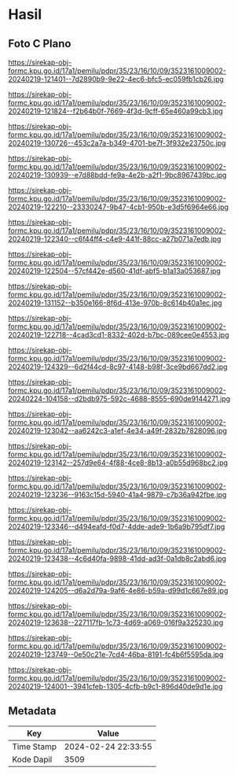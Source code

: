# Hasil

## Foto C Plano

https://sirekap-obj-formc.kpu.go.id/17a1/pemilu/pdpr/35/23/16/10/09/3523161009002-20240219-121401--7d2890b9-9e22-4ec6-bfc5-ec059fb1cb26.jpg

https://sirekap-obj-formc.kpu.go.id/17a1/pemilu/pdpr/35/23/16/10/09/3523161009002-20240219-121824--f2b64b0f-7669-4f3d-9cff-65e460a99cb3.jpg

https://sirekap-obj-formc.kpu.go.id/17a1/pemilu/pdpr/35/23/16/10/09/3523161009002-20240219-130726--453c2a7a-b349-4701-be7f-3f932e23750c.jpg

https://sirekap-obj-formc.kpu.go.id/17a1/pemilu/pdpr/35/23/16/10/09/3523161009002-20240219-130939--e7d88bdd-fe9a-4e2b-a2f1-9bc8967439bc.jpg

https://sirekap-obj-formc.kpu.go.id/17a1/pemilu/pdpr/35/23/16/10/09/3523161009002-20240219-122210--23330247-9b47-4cb1-950b-e3d5f6964e66.jpg

https://sirekap-obj-formc.kpu.go.id/17a1/pemilu/pdpr/35/23/16/10/09/3523161009002-20240219-122340--c6f44ff4-c4e9-441f-88cc-a27b071a7edb.jpg

https://sirekap-obj-formc.kpu.go.id/17a1/pemilu/pdpr/35/23/16/10/09/3523161009002-20240219-122504--57cf442e-d560-41df-abf5-b1a13a053687.jpg

https://sirekap-obj-formc.kpu.go.id/17a1/pemilu/pdpr/35/23/16/10/09/3523161009002-20240219-131152--b350e166-8f6d-413e-970b-8c614b40a1ec.jpg

https://sirekap-obj-formc.kpu.go.id/17a1/pemilu/pdpr/35/23/16/10/09/3523161009002-20240219-122718--4cad3cd1-8332-402d-b7bc-089cee0e4553.jpg

https://sirekap-obj-formc.kpu.go.id/17a1/pemilu/pdpr/35/23/16/10/09/3523161009002-20240219-124329--6d2f44cd-8c97-4148-b98f-3ce9bd667dd2.jpg

https://sirekap-obj-formc.kpu.go.id/17a1/pemilu/pdpr/35/23/16/10/09/3523161009002-20240224-104158--d2bdb975-592c-4688-8555-690de9144271.jpg

https://sirekap-obj-formc.kpu.go.id/17a1/pemilu/pdpr/35/23/16/10/09/3523161009002-20240219-123042--aa6242c3-a1ef-4e34-a49f-2832b7828096.jpg

https://sirekap-obj-formc.kpu.go.id/17a1/pemilu/pdpr/35/23/16/10/09/3523161009002-20240219-123142--257d9e64-4f88-4ce8-8b13-a0b55d968bc2.jpg

https://sirekap-obj-formc.kpu.go.id/17a1/pemilu/pdpr/35/23/16/10/09/3523161009002-20240219-123236--9163c15d-5940-41a4-9879-c7b36a942fbe.jpg

https://sirekap-obj-formc.kpu.go.id/17a1/pemilu/pdpr/35/23/16/10/09/3523161009002-20240219-123346--d494eafd-f0d7-4dde-ade9-1b6a9b795df7.jpg

https://sirekap-obj-formc.kpu.go.id/17a1/pemilu/pdpr/35/23/16/10/09/3523161009002-20240219-123438--4c6d40fa-9898-41dd-ad3f-0a1db8c2abd6.jpg

https://sirekap-obj-formc.kpu.go.id/17a1/pemilu/pdpr/35/23/16/10/09/3523161009002-20240219-124205--d6a2d79a-9af6-4e86-b59a-d99d1c667e89.jpg

https://sirekap-obj-formc.kpu.go.id/17a1/pemilu/pdpr/35/23/16/10/09/3523161009002-20240219-123638--227117fb-1c73-4d69-a069-016f9a325230.jpg

https://sirekap-obj-formc.kpu.go.id/17a1/pemilu/pdpr/35/23/16/10/09/3523161009002-20240219-123749--0e50c21e-7cd4-46ba-8191-fc4b6f5595da.jpg

https://sirekap-obj-formc.kpu.go.id/17a1/pemilu/pdpr/35/23/16/10/09/3523161009002-20240219-124001--3941cfeb-1305-4cfb-b9c1-896d40de9d1e.jpg


## Metadata

| Key        | Value               |
| ---------- | ------------------- |
| Time Stamp | 2024-02-24 22:33:55 |
| Kode Dapil | 3509                |



